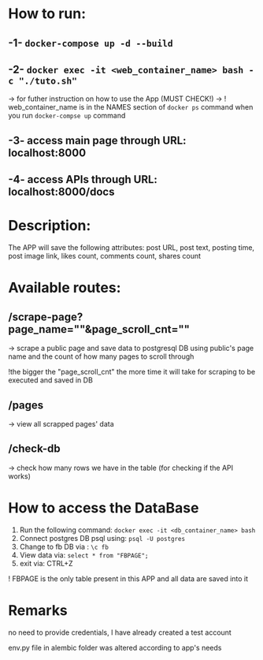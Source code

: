 #    How to run:

##    -1- `docker-compose up -d --build` 

##    -2- `docker exec -it <web_container_name> bash -c "./tuto.sh"` 
-> for futher instruction on how to use the App (MUST CHECK!)
-> ! web_container_name is in the NAMES section of `docker ps` command when you run `docker-compse up` command

##    -3- access main page through URL: localhost:8000

##    -4- access APIs through URL: localhost:8000/docs

#    Description:
The APP will save the following attributes: post URL, post text, posting time, post image link, likes count, comments count, shares count

# Available routes:

## /scrape-page?page_name=""&page_scroll_cnt="" 
-> scrape a public page and save data to postgresql DB using public's page name and the count of how many pages to scroll through

!the bigger the "page_scroll_cnt" the more time it will take for scraping to be executed and saved in DB

## /pages 
-> view all scrapped pages' data

## /check-db 
-> check how many rows we have in the table (for checking if the API works)

# How to access the DataBase
1. Run the following command: `docker exec -it <db_container_name> bash`
2. Connect postgres DB psql using: `psql -U postgres`
3. Change to fb DB via : `\c fb`
4. View data via: `select * from "FBPAGE";`
5. exit via: CTRL+Z

! FBPAGE is the only table present in this APP and all data are saved into it

# Remarks
no need to provide credentials, I have already created a test account

env.py file in alembic folder was altered according to app's needs